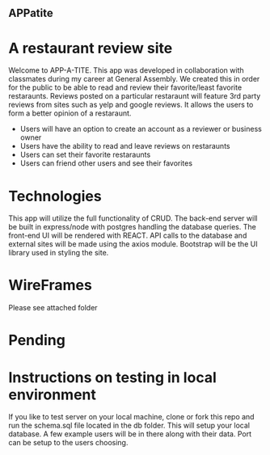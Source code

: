 ## APPatite

# A restaurant review site

Welcome to APP-A-TITE.  This app was developed in collaboration with classmates during my career at General Assembly.  We created this in order for the public to be able to read and review their favorite/least favorite restaraunts.  Reviews posted on a particular restaraunt will feature 3rd party reviews from sites such as yelp and google reviews.  It allows the users to form a better opinion of a restaraunt. 

  * Users will have an option to create an account as a reviewer or business owner
  * Users have the ability to read and leave reviews on restaraunts
  * Users can set their favorite restaraunts
  * Users can friend other users and see their favorites
  
# Technologies

This app will utilize the full functionality of CRUD.  The back-end server will be built in express/node with postgres handling the database queries.  The front-end UI will be rendered with REACT.  API calls to the database and external sites will be made using the axios module. Bootstrap will be the UI library used in styling the site.

# WireFrames
 
Please see attached folder

# Pending

# Instructions on testing in local environment

If you like to test server on your local machine, clone or fork this repo and run the schema.sql file located in the db folder. This will setup your local database. A few example users will be in there along with their data. Port can be setup to the users choosing.
